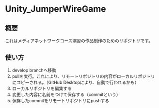 # Unity_JumperWireGame
## 概要
これはメディアネットワークコース演習の作品制作のためのリポジトリです。



## 使い方


1. develop branchへ移動
2. pullを実行。これにより、リモートリポジトリの内容がローカルリポジトリにコピーされる。（GitHub Desktopにより、自動で行われるかも）
3. ローカルリポジトリを編集する
4. 変更した内容に名前をつけて保存する（commitという）
5. 保存したcommitをリモートリポジトリにpushする